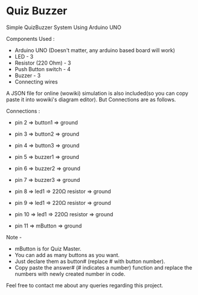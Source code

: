 # Quiz Buzzer
Simple QuizBuzzer System Using Arduino UNO

Components Used :
-  Arduino UNO (Doesn't matter, any arduino based board will work)
-  LED - 3
-  Resistor (220 Ohm) - 3
-  Push Button switch - 4
-  Buzzer - 3
-  Connecting wires


A JSON file for online (wowiki) simulation is also included(so you can copy paste it into wowiki's diagram editor).
But Connections are as follows.



Connections :
-  pin 2 => button1 => ground
-  pin 3 => button2 => ground
-  pin 4 => button3 => ground

-  pin 5 => buzzer1 => ground
-  pin 6 => buzzer2 => ground
-  pin 7 => buzzer3 => ground


-  pin 8 => led1 => 220Ω resistor => ground
-  pin 9 => led1 => 220Ω resistor => ground
-  pin 10 => led1 => 220Ω resistor => ground

-  pin 11 => mButton => ground



Note - 
-  mButton is for Quiz Master.
-  You can add as many buttons as you want.
-  Just declare them as button# (replace # with button number).
-  Copy paste the answer# (# indicates a number) function and replace the numbers with newly created number in code.

Feel free to contact me about any queries regarding this project.

